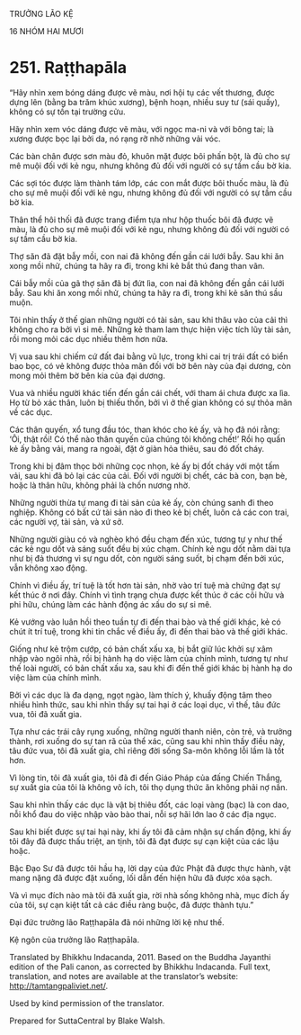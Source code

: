 TRƯỞNG LÃO KỆ

16 NHÓM HAI MƯƠI

# 251\. Raṭṭhapāla

“Hãy nhìn xem bóng dáng được vẽ màu, nơi hội tụ các vết thương, được dựng lên (bằng ba trăm khúc xương), bệnh hoạn, nhiều suy tư (sái quấy), không có sự tồn tại trường cửu.

Hãy nhìn xem vóc dáng được vẽ màu, với ngọc ma-ni và với bông tai; là xương được bọc lại bởi da, nó rạng rỡ nhờ những vải vóc.

Các bàn chân được sơn màu đỏ, khuôn mặt được bôi phấn bột, là đủ cho sự mê muội đối với kẻ ngu, nhưng không đủ đối với người có sự tầm cầu bờ kia.

Các sợi tóc được làm thành tám lớp, các con mắt được bôi thuốc màu, là đủ cho sự mê muội đối với kẻ ngu, nhưng không đủ đối với người có sự tầm cầu bờ kia.

Thân thể hôi thối đã được trang điểm tựa như hộp thuốc bôi đã được vẽ màu, là đủ cho sự mê muội đối với kẻ ngu, nhưng không đủ đối với người có sự tầm cầu bờ kia.

Thợ săn đã đặt bẫy mồi, con nai đã không đến gần cái lưới bẫy. Sau khi ăn xong mồi nhử, chúng ta hãy ra đi, trong khi kẻ bắt thú đang than vãn.

Cái bẫy mồi của gã thợ săn đã bị đứt lìa, con nai đã không đến gần cái lưới bẫy. Sau khi ăn xong mồi nhử, chúng ta hãy ra đi, trong khi kẻ săn thú sầu muộn.

Tôi nhìn thấy ở thế gian những người có tài sản, sau khi thâu vào của cải thì không cho ra bởi vì si mê. Những kẻ tham lam thực hiện việc tích lũy tài sản, rồi mong mỏi các dục nhiều thêm hơn nữa.

Vị vua sau khi chiếm cứ đất đai bằng vũ lực, trong khi cai trị trái đất có biển bao bọc, có vẻ không được thỏa mãn đối với bờ bên này của đại dương, còn mong mỏi thêm bờ bên kia của đại dương.

Vua và nhiều người khác tiến đến gần cái chết, với tham ái chưa được xa lìa. Họ từ bỏ xác thân, luôn bị thiếu thốn, bởi vì ở thế gian không có sự thỏa mãn về các dục.

Các thân quyến, xổ tung đầu tóc, than khóc cho kẻ ấy, và họ đã nói rằng: ‘Ôi, thật rồi! Có thể nào thân quyến của chúng tôi không chết!’ Rồi họ quấn kẻ ấy bằng vải, mang ra ngoài, đặt ở giàn hỏa thiêu, sau đó đốt cháy.

Trong khi bị đâm thọc bởi những cọc nhọn, kẻ ấy bị đốt cháy với một tấm vải, sau khi đã bỏ lại các của cải. Đối với người bị chết, các bà con, bạn bè, hoặc là thân hữu, không phải là chốn nương nhờ.

Những người thừa tự mang đi tài sản của kẻ ấy, còn chúng sanh đi theo nghiệp. Không có bất cứ tài sản nào đi theo kẻ bị chết, luôn cả các con trai, các người vợ, tài sản, và xứ sở.

Những người giàu có và nghèo khó đều chạm đến xúc, tương tự y như thế các kẻ ngu dốt và sáng suốt đều bị xúc chạm. Chính kẻ ngu dốt nằm dài tựa như bị đả thương vì sự ngu dốt, còn người sáng suốt, bị chạm đến bởi xúc, vẫn không xao động.

Chính vì điều ấy, trí tuệ là tốt hơn tài sản, nhờ vào trí tuệ mà chứng đạt sự kết thúc ở nơi đây. Chính vì tình trạng chưa được kết thúc ở các cõi hữu và phi hữu, chúng làm các hành động ác xấu do sự si mê.

Kẻ vướng vào luân hồi theo tuần tự đi đến thai bào và thế giới khác, kẻ có chút ít trí tuệ, trong khi tin chắc về điều ấy, đi đến thai bào và thế giới khác.

Giống như kẻ trộm cướp, có bản chất xấu xa, bị bắt giữ lúc khởi sự xâm nhập vào ngôi nhà, rồi bị hành hạ do việc làm của chính mình, tương tự như thế loài người, có bản chất xấu xa, sau khi đi đến thế giới khác bị hành hạ do việc làm của chính mình.

Bởi vì các dục là đa dạng, ngọt ngào, làm thích ý, khuấy động tâm theo nhiều hình thức, sau khi nhìn thấy sự tai hại ở các loại dục, vì thế, tâu đức vua, tôi đã xuất gia.

Tựa như các trái cây rụng xuống, những người thanh niên, còn trẻ, và trưởng thành, rơi xuống do sự tan rã của thể xác, cũng sau khi nhìn thấy điều này, tâu đức vua, tôi đã xuất gia, chỉ riêng đời sống Sa-môn không lỗi lầm là tốt hơn.

Vì lòng tin, tôi đã xuất gia, tôi đã đi đến Giáo Pháp của đấng Chiến Thắng, sự xuất gia của tôi là không vô ích, tôi thọ dụng thức ăn không phải nợ nần.

Sau khi nhìn thấy các dục là vật bị thiêu đốt, các loại vàng (bạc) là con dao, nỗi khổ đau do việc nhập vào bào thai, nỗi sợ hãi lớn lao ở các địa ngục.

Sau khi biết được sự tai hại này, khi ấy tôi đã cảm nhận sự chấn động, khi ấy tôi đây đã được thấu triệt, an tịnh, tôi đã đạt được sự cạn kiệt của các lậu hoặc.

Bậc Đạo Sư đã được tôi hầu hạ, lời dạy của đức Phật đã được thực hành, vật mang nặng đã được đặt xuống, lối dẫn đến hiện hữu đã được xóa sạch.

Và vì mục đích nào mà tôi đã xuất gia, rời nhà sống không nhà, mục đích ấy của tôi, sự cạn kiệt tất cả các điều ràng buộc, đã được thành tựu.”

Đại đức trưởng lão Raṭṭhapāla đã nói những lời kệ như thế.

Kệ ngôn của trưởng lão Raṭṭhapāla.

Translated by Bhikkhu Indacanda, 2011. Based on the Buddha Jayanthi edition of the Pali canon, as corrected by Bhikkhu Indacanda. Full text, translation, and notes are available at the translator’s website: http://tamtangpaliviet.net/.

Used by kind permission of the translator.

Prepared for SuttaCentral by Blake Walsh.